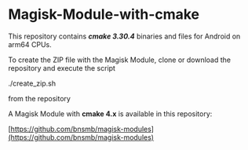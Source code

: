 # Magisk-Module-with-cmake
This repository contains ***cmake 3.30.4*** binaries and files for Android on arm64 CPUs.

To create the ZIP file with the Magisk Module, clone or download the repository and execute the script

./create_zip.sh 

from the repository

A Magisk Module with **cmake 4.x** is available in this repository:

[https://github.com/bnsmb/magisk-modules](https://github.com/bnsmb/magisk-modules)
